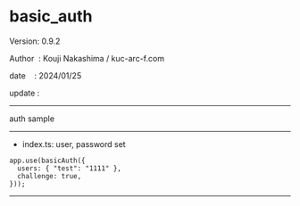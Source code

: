 ﻿# basic_auth

 Version: 0.9.2

 Author  : Kouji Nakashima / kuc-arc-f.com

 date    : 2024/01/25

 update :

***

auth  sample

***
* index.ts: user, password set

```
app.use(basicAuth({
  users: { "test": "1111" },
  challenge: true,
}));
```

***

